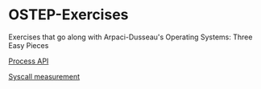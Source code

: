 # OSTEP-Exercises
Exercises that go along with Arpaci-Dusseau's Operating Systems: Three Easy Pieces

[Process API](https://github.com/AashrayAnand/OSTEP-Exercises/tree/master/ProcessApi-hw1)

[Syscall measurement](https://github.com/AashrayAnand/OSTEP-Exercises/tree/master/SystemCallMeasurements-hw2)

